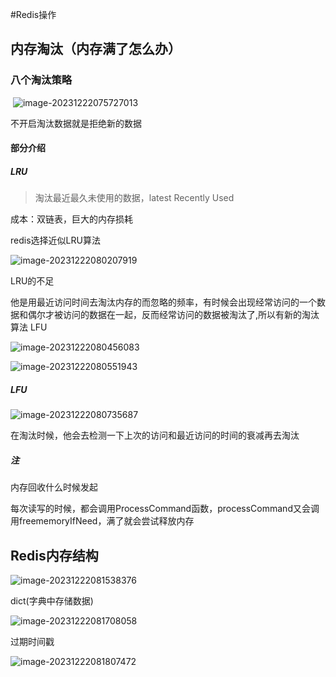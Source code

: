 #Redis操作 
## 内存淘汰（内存满了怎么办）

### 八个淘汰策略

​	![image-20231222075727013](D:\\study\img\image-20231222075727013.png)

不开启淘汰数据就是拒绝新的数据



#### 部分介绍

##### LRU

> 淘汰最近最久未使用的数据，latest Recently Used

成本：双链表，巨大的内存损耗

redis选择近似LRU算法

![image-20231222080207919](D:\\study\img\image-20231222080207919.png)

LRU的不足

 他是用最近访问时间去淘汰内存的而忽略的频率，有时候会出现经常访问的一个数据和偶尔才被访问的数据在一起，反而经常访问的数据被淘汰了,所以有新的淘汰算法  LFU

![image-20231222080456083](D:\\study\img\image-20231222080456083.png)

![image-20231222080551943](D:\\study\img\image-20231222080551943.png)

##### LFU

![image-20231222080735687](D:\\study\img\image-20231222080735687.png)

在淘汰时候，他会去检测一下上次的访问和最近访问的时间的衰减再去淘汰





##### 注

内存回收什么时候发起

​	每次读写的时候，都会调用ProcessCommand函数，processCommand又会调用freememoryIfNeed，满了就会尝试释放内存

## Redis内存结构

![image-20231222081538376](D:\\study\img\image-20231222081538376.png)





dict(字典中存储数据)

![image-20231222081708058](D:\\study\img\image-20231222081708058.png)

  过期时间戳

![image-20231222081807472](D:\\study\img\image-20231222081807472.png)
